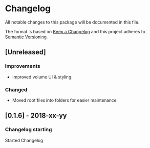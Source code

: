 # Changelog
All notable changes to this package will be documented in this file.

The format is based on [Keep a Changelog](http://keepachangelog.com/en/1.0.0/)
and this project adheres to [Semantic Versioning](http://semver.org/spec/v2.0.0.html).

## [Unreleased]

### Improvements
- Improved volume UI & styling

### Changed
- Moved root files into folders for easier maintenance

## [0.1.6] - 2018-xx-yy

### Changelog starting

Started Changelog